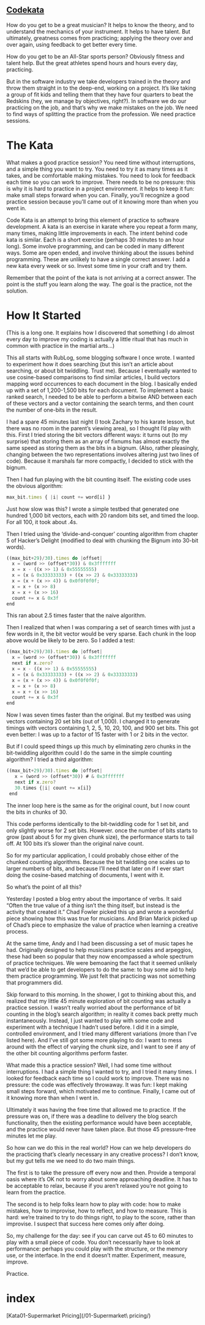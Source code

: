[Codekata](http://codekata.com/)
-------------------------------------------
How do you get to be a great musician? It helps to know the theory, and to understand the mechanics of your instrument. 
It helps to have talent. 
But ultimately, greatness comes from practicing; 
applying the theory over and over again, using feedback to get better every time.

How do you get to be an All-Star sports person? Obviously fitness and talent help. 
But the great athletes spend hours and hours every day, practicing.

But in the software industry we take developers trained in the theory and throw them straight in to the deep-end, working on a project. 
It’s like taking a group of fit kids and telling them that they have four quarters to beat the Redskins (hey, we manage by objectives, right?). 
In software we do our practicing on the job, and that’s why we make mistakes on the job. 
We need to find ways of splitting the practice from the profession. 
We need practice sessions.

# The Kata
What makes a good practice session? You need time without interruptions, and a simple thing you want to try. 
You need to try it as many times as it takes, and be comfortable making mistakes. 
You need to look for feedback each time so you can work to improve. 
There needs to be no pressure: 
this is why it is hard to practice in a project environment. 
it helps to keep it fun: make small steps forward when you can. 
Finally, you’ll recognize a good practice session because you’ll came out of it knowing more than when you went in.

Code Kata is an attempt to bring this element of practice to software development. 
A kata is an exercise in karate where you repeat a form many, many times, making little improvements in each. 
The intent behind code kata is similar. 
Each is a short exercise (perhaps 30 minutes to an hour long). 
Some involve programming, and can be coded in many different ways. 
Some are open ended, and involve thinking about the issues behind programming. 
These are unlikely to have a single correct answer. 
I add a new kata every week or so. Invest some time in your craft and try them.

Remember that the point of the kata is not arriving at a correct answer. 
The point is the stuff you learn along the way. The goal is the practice, not the solution.

# How It Started
(This is a long one. It explains how I discovered that something I do almost every day to improve my coding is actually a little ritual that has much in common with practice in the martial arts…)

This all starts with RubLog, some blogging software I once wrote. I wanted to experiment how it does searching (but this isn’t an article about searching, or about bit twiddling. Trust me). Because I eventually wanted to use cosine-based comparisons to find similar articles, I build vectors mapping word occurrences to each document in the blog. I basically ended up with a set of 1,200-1,500 bits for each document. To implement a basic ranked search, I needed to be able to perform a bitwise AND between each of these vectors and a vector containing the search terms, and then count the number of one-bits in the result.

I had a spare 45 minutes last night (I took Zachary to his karate lesson, but there was no room in the parent’s viewing area), so I thought I’d play with this. First I tried storing the bit vectors different ways: it turns out (to my surprise) that storing them as an array of fixnums has almost exactly the same speed as storing them as the bits in a bignum. (Also, rather pleasingly, changing between the two representations involves altering just two lines of code). Because it marshals far more compactly, I decided to stick with the bignum.

Then I had fun playing with the bit counting itself. The existing code uses the obvious algorithm:

```javascript
max_bit.times { |i| count += word[i] }
```
Just how slow was this? I wrote a simple testbed that generated one hundred 1,000 bit vectors, each with 20 random bits set, and timed the loop. For all 100, it took about .4s.

Then I tried using the ‘divide-and-conquer’ counting algorithm from chapter 5 of Hacker’s Delight (modified to deal with chunking the Bignum into 30-bit words).
```javascript
((max_bit+29)/30).times do |offset|
  x = (word >> (offset*30)) & 0x3fffffff
  x = x - ((x >> 1) & 0x55555555)
  x = (x & 0x33333333) + ((x >> 2) & 0x33333333)
  x = (x + (x >> 4)) & 0x0f0f0f0f;
  x = x + (x >> 8)
  x = x + (x >> 16)
  count += x & 0x3f
end
```
This ran about 2.5 times faster that the naive algorithm.

Then I realized that when I was comparing a set of search times with just a few words in it, the bit vector would be very sparse. Each chunk in the loop above would be likely to be zero. So I added a test:
```javascript
((max_bit+29)/30).times do |offset|
  x = (word >> (offset*30)) & 0x3fffffff
  next if x.zero?
  x = x - ((x >> 1) & 0x55555555)
  x = (x & 0x33333333) + ((x >> 2) & 0x33333333)
  x = (x + (x >> 4)) & 0x0f0f0f0f;
  x = x + (x >> 8)
  x = x + (x >> 16)
  count += x & 0x3f
end
```
Now I was seven times faster than the original. But my testbed was using vectors containing 20 set bits (out of 1,000). I changed it to generate timings with vectors containing 1, 2, 5, 10, 20, 100, and 900 set bits. This got even better: I was up to a factor of 15 faster with 1 or 2 bits in the vector.

But if I could speed things up this much by eliminating zero chunks in the bit-twiddling algorithm could I do the same in the simple counting algorithm? I tried a third algorithm:
```javascript
((max_bit+29)/30).times do |offset|
   x = (word >> (offset*30)) # & 0x3fffffff
   next if x.zero?
   30.times {|i| count += x[i]}
 end
 ```
The inner loop here is the same as for the original count, but I now count the bits in chunks of 30.

This code performs identically to the bit-twiddling code for 1 set bit, and only slightly worse for 2 set bits. However. once the number of bits starts to grow (past about 5 for my given chunk size), the performance starts to tail off. At 100 bits it’s slower than the original naive count.

So for my particular application, I could probably chose either of the chunked counting algorithms. Because the bit twiddling one scales up to larger numbers of bits, and because I’ll need that later on if I ever start doing the cosine-based matching of documents, I went with it.

So what’s the point of all this?

Yesterday I posted a blog entry about the importance of verbs. It said “Often the true value of a thing isn’t the thing itself, but instead is the activity that created it.” Chad Fowler picked this up and wrote a wonderful piece showing how this was true for musicians. And Brian Marick picked up of Chad’s piece to emphasize the value of practice when learning a creative process.

At the same time, Andy and I had been discussing a set of music tapes he had. Originally designed to help musicians practice scales and arpeggios, these had been so popular that they now encompassed a whole spectrum of practice techniques. We were bemoaning the fact that it seemed unlikely that we’d be able to get developers to do the same: to buy some aid to help them practice programming. We just felt that practicing was not something that programmers did.

Skip forward to this morning. In the shower, I got to thinking about this, and realized that my little 45 minute exploration of bit counting was actually a practice session. I wasn’t really worried about the performance of bit counting in the blog’s search algorithm; in reality it comes back pretty much instantaneously. Instead, I just wanted to play with some code and experiment with a technique I hadn’t used before. I did it in a simple, controlled environment, and I tried many different variations (more than I’ve listed here). And I’ve still got some more playing to do: I want to mess around with the effect of varying the chunk size, and I want to see if any of the other bit counting algorithms perform faster.

What made this a practice session? Well, I had some time without interruptions. I had a simple thing I wanted to try, and I tried it many times. I looked for feedback each time so I could work to improve. There was no pressure: the code was effectively throwaway. It was fun: I kept making small steps forward, which motivated me to continue. Finally, I came out of it knowing more than when I went in.

Ultimately it was having the free time that allowed me to practice. If the pressure was on, if there was a deadline to delivery the blog search functionality, then the existing performance would have been acceptable, and the practice would never have taken place. But those 45 pressure-free minutes let me play.

So how can we do this in the real world? How can we help developers do the practicing that’s clearly necessary in any creative process? I don’t know, but my gut tells me we need to do two main things.

The first is to take the pressure off every now and then. Provide a temporal oasis where it’s OK not to worry about some approaching deadline. It has to be acceptable to relax, because if you aren’t relaxed you’re not going to learn from the practice.

The second is to help folks learn how to play with code: how to make mistakes, how to improvise, how to reflect, and how to measure. This is hard: we’re trained to try to do things right, to play to the score, rather than improvise. I suspect that success here comes only after doing.

So, my challenge for the day: see if you can carve out 45 to 60 minutes to play with a small piece of code. You don’t necessarily have to look at performance: perhaps you could play with the structure, or the memory use, or the interface. In the end it doesn’t matter. Experiment, measure, improve.

Practice.



# index
[Kata01-Supermarket Pricing](/01-Supermarket\ pricing/)  
